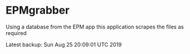 # EPMgrabber
Using a database from the EPM app this application scrapes the files as required


Latest backup: Sun Aug 25 20:09:01 UTC 2019
